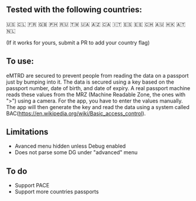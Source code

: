 
## Tested with the following countries:
🇺🇸
🇨🇱
🇫🇷
🇬🇧
🇵🇭
🇷🇺
🇹🇼
🇺🇦
🇦🇿
🇨🇦
🇮🇹
🇪🇸
🇪🇪
🇨🇭
🇦🇺
🇭🇰
🇦🇹
🇳🇱

(If it works for yours, submit a PR to add your country flag)

## To use:

eMTRD are secured to prevent people from reading the data on a passport just by bumping into it.  The data is secured using a key based on the passport number, date of birth, and date of expiry.  A real passport machine reads these values from the MRZ (Machine Readable Zone, the ones with ">") using a camera. For the app, you have to enter the values manually.  The app will then generate the key and read the data using a system called BAC(https://en.wikipedia.org/wiki/Basic_access_control).

## Limitations
 - Avanced menu hidden unless Debug enabled
 - Does not parse some DG under "advanced" menu

## To do
 - Support PACE
 - Support more countries passports

